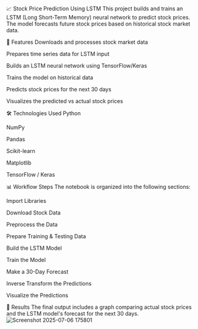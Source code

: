 📈 Stock Price Prediction Using LSTM
This project builds and trains an LSTM (Long Short-Term Memory) neural network to predict stock prices. The model forecasts future stock prices based on historical stock market data.

🔧 Features
Downloads and processes stock market data

Prepares time series data for LSTM input

Builds an LSTM neural network using TensorFlow/Keras

Trains the model on historical data

Predicts stock prices for the next 30 days

Visualizes the predicted vs actual stock prices


🛠️ Technologies Used
Python

NumPy

Pandas

Scikit-learn

Matplotlib

TensorFlow / Keras


📊 Workflow Steps
The notebook is organized into the following sections:

Import Libraries

Download Stock Data

Preprocess the Data

Prepare Training & Testing Data

Build the LSTM Model

Train the Model

Make a 30-Day Forecast

Inverse Transform the Predictions

Visualize the Predictions


🔮 Results
The final output includes a graph comparing actual stock prices and the LSTM model's forecast for the next 30 days.![Screenshot 2025-07-06 175801](https://github.com/user-attachments/assets/7da42309-4606-48d6-89de-419bedae3533)

